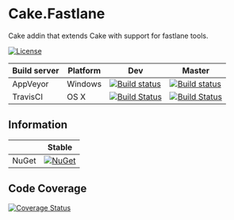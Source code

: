 # Cake.Fastlane

Cake addin that extends Cake with support for fastlane tools.

[![License](http://img.shields.io/:license-mit-blue.svg)](https://raw.githubusercontent.com/RLittlesII/Cake.Fastlane/master/LICENSE)

| Build server                | Platform     | Dev    | Master             |
|-----------------------------|--------------|--------------|---------------------------------------------------------------------------------------------------------------------------|
| AppVeyor                    | Windows      |  [![Build status](https://ci.appveyor.com/api/projects/status/bvxpbhtyrhr88bfj/branch/dev?svg=true)](https://ci.appveyor.com/project/RLittlesII/cake-fastlane/branch/dev) | [![Build status](https://ci.appveyor.com/api/projects/status/bvxpbhtyrhr88bfj/branch/master?svg=true)](https://ci.appveyor.com/project/RLittlesII/cake-fastlane/branch/master) |
| TravisCI                    | OS X         | [![Build Status](https://travis-ci.org/RLittlesII/Cake.Fastlane.svg?branch=dev)](https://travis-ci.org/RLittlesII/Cake.Fastlane) | [![Build Status](https://travis-ci.org/RLittlesII/Cake.Fastlane.svg?branch=master)](https://travis-ci.org/RLittlesII/Cake.Fastlane) |

## Information
| | Stable |
|---|---|
|NuGet|[![NuGet](https://img.shields.io/nuget/v/Cake.Fastlane.svg)](https://www.nuget.org/packages/Cake.Fastlane)

## Code Coverage
[![Coverage Status](https://coveralls.io/repos/github/RLittlesII/Cake.Fastlane/badge.svg?branch=dev)](https://coveralls.io/github/RLittlesII/Cake.Fastlane?branch=dev)
